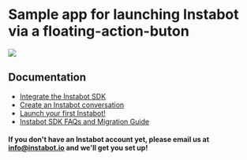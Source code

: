 # Sample app for launching Instabot via a floating-action-buton

![](https://instabotdemo.roko.mobi/Instabot-FAB-diff-size-9.gif)

## Documentation
* <a href="https://docs.instabot.io/docs/ios-basic-setup" target="_blank">Integrate the Instabot SDK</a>
* <a href="https://docs.instabot.io/docs/quick-start" target="_blank">Create an Instabot conversation</a>
* <a href="https://docs.instabot.io/docs/ios-launch-instabot-on-app-open" target="_blank">Launch your first Instabot!</a>
* <a href="https://docs.instabot.io/v2.1/blog/instabot-sdk-faqs-and-migration-guide" target="_blank">Instabot SDK FAQs and Migration Guide</a>

#### If you don't have an Instabot account yet, please email us at info@instabot.io and we'll get you set up!
